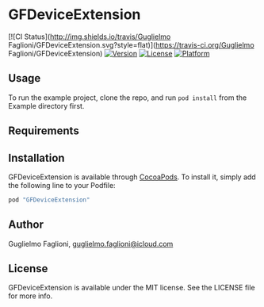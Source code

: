 # GFDeviceExtension

[![CI Status](http://img.shields.io/travis/Guglielmo Faglioni/GFDeviceExtension.svg?style=flat)](https://travis-ci.org/Guglielmo Faglioni/GFDeviceExtension)
[![Version](https://img.shields.io/cocoapods/v/GFDeviceExtension.svg?style=flat)](http://cocoapods.org/pods/GFDeviceExtension)
[![License](https://img.shields.io/cocoapods/l/GFDeviceExtension.svg?style=flat)](http://cocoapods.org/pods/GFDeviceExtension)
[![Platform](https://img.shields.io/cocoapods/p/GFDeviceExtension.svg?style=flat)](http://cocoapods.org/pods/GFDeviceExtension)

## Usage

To run the example project, clone the repo, and run `pod install` from the Example directory first.

## Requirements

## Installation

GFDeviceExtension is available through [CocoaPods](http://cocoapods.org). To install
it, simply add the following line to your Podfile:

```ruby
pod "GFDeviceExtension"
```

## Author

Guglielmo Faglioni, guglielmo.faglioni@icloud.com

## License

GFDeviceExtension is available under the MIT license. See the LICENSE file for more info.
